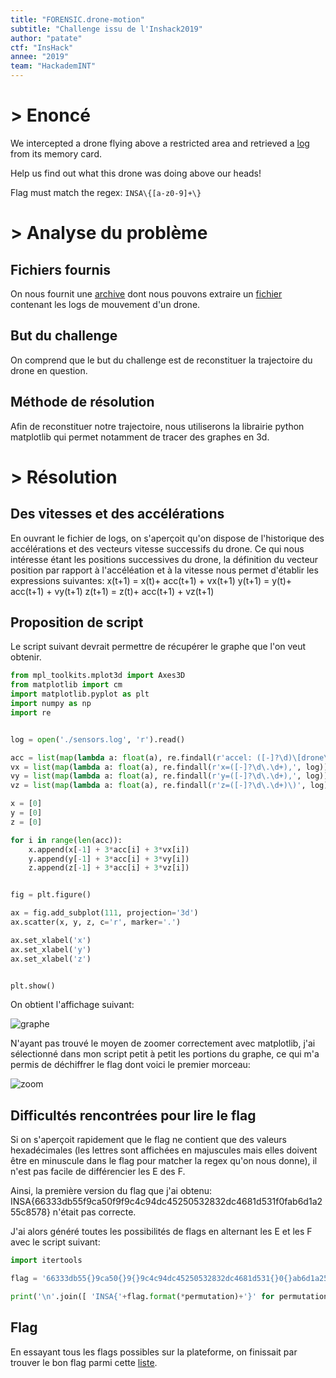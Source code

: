 ```yaml
---
title: "FORENSIC.drone-motion"
subtitle: "Challenge issu de l'Inshack2019"
author: "patate"
ctf: "InsHack"
annee: "2019"
team: "HackademINT"
---
```


# > Enoncé

We intercepted a drone flying above a restricted area and retrieved a [log](/writeup-scripts/2018-2019/Inshack2019/drone-motion/5e97cfb3f4c64201c201a1703440c397f91be74b.tar.gz) from its memory card.

Help us find out what this drone was doing above our heads!

Flag must match the regex: `INSA\{[a-z0-9]+\}`

# > Analyse du problème


## Fichiers fournis

On nous fournit une [archive](/writeup-scripts/2018-2019/Inshack2019/drone-motion/drone-motion.zip) dont nous pouvons extraire un [fichier](/writeup-scripts/2018-2019/Inshack2019/drone-motion/sensors.log) contenant les logs de mouvement d'un drone.



## But du challenge

On comprend que le but du challenge est de reconstituer la trajectoire du drone en question.



## Méthode de résolution

Afin de reconstituer notre trajectoire, nous utiliserons la librairie python matplotlib qui permet notamment de tracer des graphes en 3d.




# > Résolution


## Des vitesses et des accélérations

En ouvrant le fichier de logs, on s'aperçoit qu'on dispose de l'historique des accélérations et des vecteurs vitesse successifs du drone. Ce qui nous intéresse étant les positions successives du drone, la définition du vecteur position par rapport à l'accéléation et à la vitesse nous permet d'établir les expressions suivantes: 
x(t+1) = x(t)+ acc(t+1) + vx(t+1)
y(t+1) = y(t)+ acc(t+1) + vy(t+1)
z(t+1) = z(t)+ acc(t+1) + vz(t+1)



## Proposition de script

Le script suivant devrait permettre de récupérer le graphe que l'on veut obtenir.

```python
from mpl_toolkits.mplot3d import Axes3D
from matplotlib import cm
import matplotlib.pyplot as plt
import numpy as np
import re


log = open('./sensors.log', 'r').read()

acc = list(map(lambda a: float(a), re.findall(r'accel: ([-]?\d)\[drone\]\(DEBUG\)> d', log)))
vx = list(map(lambda a: float(a), re.findall(r'x=([-]?\d\.\d+),', log)))
vy = list(map(lambda a: float(a), re.findall(r'y=([-]?\d\.\d+),', log)))
vz = list(map(lambda a: float(a), re.findall(r'z=([-]?\d\.\d+)\)', log)))

x = [0]
y = [0]
z = [0]

for i in range(len(acc)):
    x.append(x[-1] + 3*acc[i] + 3*vx[i])
    y.append(y[-1] + 3*acc[i] + 3*vy[i])
    z.append(z[-1] + 3*acc[i] + 3*vz[i])


fig = plt.figure()

ax = fig.add_subplot(111, projection='3d')
ax.scatter(x, y, z, c='r', marker='.')

ax.set_xlabel('x')
ax.set_xlabel('y')
ax.set_xlabel('z')


plt.show()
```

On obtient l'affichage suivant:

![graphe](/assets/images/Inshack2019-drone-motion-graphe.png)

N'ayant pas trouvé le moyen de zoomer correctement avec matplotlib, j'ai sélectionné dans mon script petit à petit les portions du graphe, ce qui m'a permis de déchiffrer le flag dont voici le premier morceau:

![zoom](/assets/images/Inshack2019-drone-motion-zoom.png)



## Difficultés rencontrées pour lire le flag

Si on s'aperçoit rapidement que le flag ne contient que des valeurs hexadécimales (les lettres sont affichées en majuscules mais elles doivent être en minuscule dans le flag pour matcher la regex qu'on nous donne), il n'est pas facile de différencier les E des F. 

Ainsi, la première version du flag que j'ai obtenu: INSA{66333db55f9ca50f9f9c4c94dc45250532832dc4681d531f0fab6d1a255c8578} n'était pas correcte.

J'ai alors généré toutes les possibilités de flags en alternant les E et les F avec le script suivant:
```python
import itertools

flag = '66333db55{}9ca50{}9{}9c4c94dc45250532832dc4681d531{}0{}ab6d1a255c8578'

print('\n'.join([ 'INSA{'+flag.format(*permutation)+'}' for permutation in list(itertools.product('ef', repeat=5))]))
```



## Flag

En essayant tous les flags possibles sur la plateforme, on finissait par trouver le bon flag parmi cette [liste](/writeup-scripts/2018-2019/Inshack2019/drone-motion/flags.txt).
